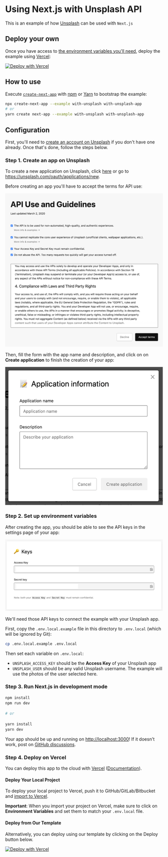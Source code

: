 # Using Next.js with Unsplash API

This is an example of how [Unsplash](https://unsplash.com/) can be used with `Next.js`

## Deploy your own

Once you have access to [the environment variables you'll need](#step-2-set-up-environment-variables), deploy the example using [Vercel](https://vercel.com?utm_source=github&utm_medium=readme&utm_campaign=next-example):

[![Deploy with Vercel](https://vercel.com/button)](https://vercel.com/new/git/external?repository-url=https://github.com/vercel/next.js/tree/canary/examples/with-unsplash&env=UNSPLASH_ACCESS_KEY,UNSPLASH_USER&envDescription=Required%20to%20connect%20the%20app%20with%20Unsplash&envLink=https://github.com/vercel/next.js/tree/canary/examples/with-unsplash%23step-2-set-up-environment-variables&project-name=with-unsplash&env=UNSPLASH_ACCESS_KEY,UNSPLASH_USER&envDescription=Required%20to%20connect%20the%20app%20with%20Unsplash&envLink=https://github.com/vercel/next.js/tree/canary/examples/with-unsplash%23step-2-set-up-environment-variables&repository-name=with-unsplash&env=UNSPLASH_ACCESS_KEY,UNSPLASH_USER&envDescription=Required%20to%20connect%20the%20app%20with%20Unsplash&envLink=https://github.com/vercel/next.js/tree/canary/examples/with-unsplash%23step-2-set-up-environment-variables)

## How to use

Execute [`create-next-app`](https://github.com/vercel/next.js/tree/canary/packages/create-next-app) with [npm](https://docs.npmjs.com/cli/init) or [Yarn](https://yarnpkg.com/lang/en/docs/cli/create/) to bootstrap the example:

```bash
npx create-next-app --example with-unsplash with-unsplash-app
# or
yarn create next-app --example with-unsplash with-unsplash-app
```

## Configuration

First, you'll need to [create an account on Unsplash](https://unsplash.com/) if you don't have one already. Once that's done, follow the steps below.

### Step 1. Create an app on Unsplash

To create a new application on Unsplash, click [here](https://unsplash.com/oauth/applications/new) or go to https://unsplash.com/oauth/applications/new.

Before creating an app you'll have to accept the terms for API use:

![Accept Unsplash app terms](./docs/app-terms.png)

Then, fill the form with the app name and description, and click on on **Create application** to finish the creation of your app:

![Form to fill app name and description](./docs/app-form.png)

### Step 2. Set up environment variables

After creating the app, you should be able to see the API keys in the settings page of your app:

![API Keys of Unsplash app](./docs/api-keys.png)

We'll need those API keys to connect the example with your Unsplash app.

First, copy the `.env.local.example` file in this directory to `.env.local` (which will be ignored by Git):

```bash
cp .env.local.example .env.local
```

Then set each variable on `.env.local`:

- `UNSPLASH_ACCESS_KEY` should be the **Access Key** of your Unsplash app
- `UNSPLASH_USER` should be any valid Unsplash username. The example will use the photos of the user selected here.

### Step 3. Run Next.js in development mode

```bash
npm install
npm run dev

# or

yarn install
yarn dev
```

Your app should be up and running on [http://localhost:3000](http://localhost:3000)! If it doesn't work, post on [GitHub discussions](https://github.com/vercel/next.js/discussions).

### Step 4. Deploy on Vercel

You can deploy this app to the cloud with [Vercel](https://vercel.com?utm_source=github&utm_medium=readme&utm_campaign=next-example) ([Documentation](https://nextjs.org/docs/deployment)).

#### Deploy Your Local Project

To deploy your local project to Vercel, push it to GitHub/GitLab/Bitbucket and [import to Vercel](https://vercel.com/import/git?utm_source=github&utm_medium=readme&utm_campaign=next-example).

**Important**: When you import your project on Vercel, make sure to click on **Environment Variables** and set them to match your `.env.local` file.

#### Deploy from Our Template

Alternatively, you can deploy using our template by clicking on the Deploy button below.

[![Deploy with Vercel](https://vercel.com/button)](https://vercel.com/new/git/external?repository-url=https://github.com/vercel/next.js/tree/canary/examples/with-unsplash&env=UNSPLASH_ACCESS_KEY,UNSPLASH_USER&envDescription=Required%20to%20connect%20the%20app%20with%20Unsplash&envLink=https://github.com/vercel/next.js/tree/canary/examples/with-unsplash%23step-2-set-up-environment-variables&project-name=with-unsplash&env=UNSPLASH_ACCESS_KEY,UNSPLASH_USER&envDescription=Required%20to%20connect%20the%20app%20with%20Unsplash&envLink=https://github.com/vercel/next.js/tree/canary/examples/with-unsplash%23step-2-set-up-environment-variables&repository-name=with-unsplash&env=UNSPLASH_ACCESS_KEY,UNSPLASH_USER&envDescription=Required%20to%20connect%20the%20app%20with%20Unsplash&envLink=https://github.com/vercel/next.js/tree/canary/examples/with-unsplash%23step-2-set-up-environment-variables)
